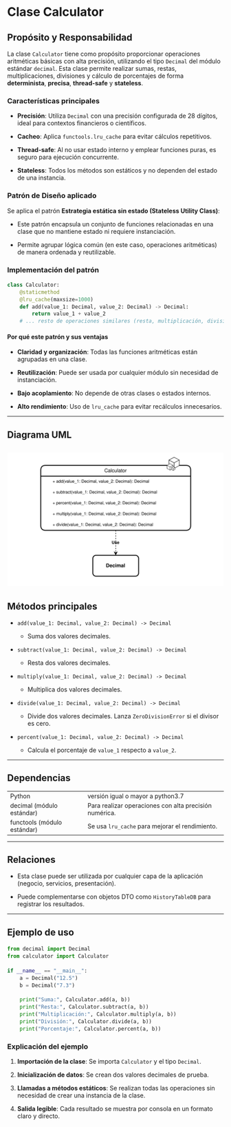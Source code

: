 # Clase **Calculator**

## Propósito y Responsabilidad

La clase `Calculator` tiene como propósito proporcionar operaciones aritméticas básicas con alta precisión, utilizando el tipo `Decimal` del módulo estándar `decimal`. Esta clase permite realizar sumas, restas, multiplicaciones, divisiones y cálculo de porcentajes de forma **determinista**, **precisa**, **thread-safe** y **stateless**.

### Características principales

- **Precisión**: Utiliza `Decimal` con una precisión configurada de 28 dígitos, ideal para contextos financieros o científicos.
    
- **Cacheo**: Aplica `functools.lru_cache` para evitar cálculos repetitivos.
    
- **Thread-safe**: Al no usar estado interno y emplear funciones puras, es seguro para ejecución concurrente.
    
- **Stateless**: Todos los métodos son estáticos y no dependen del estado de una instancia.
    

### Patrón de Diseño aplicado

Se aplica el patrón **Estrategia estática sin estado (Stateless Utility Class)**:

- Este patrón encapsula un conjunto de funciones relacionadas en una clase que no mantiene estado ni requiere instanciación.
    
- Permite agrupar lógica común (en este caso, operaciones aritméticas) de manera ordenada y reutilizable.
    

### Implementación del patrón

```python
class Calculator:
    @staticmethod
    @lru_cache(maxsize=1000)
    def add(value_1: Decimal, value_2: Decimal) -> Decimal:
        return value_1 + value_2
    # ... resto de operaciones similares (resta, multiplicación, división, porcentaje)
```

#### Por qué este patrón y sus ventajas

- **Claridad y organización**: Todas las funciones aritméticas están agrupadas en una clase.
    
- **Reutilización**: Puede ser usada por cualquier módulo sin necesidad de instanciación.
    
- **Bajo acoplamiento**: No depende de otras clases o estados internos.
    
- **Alto rendimiento**: Uso de `lru_cache` para evitar recálculos innecesarios.
    

---

## Diagrama UML

![Calculator UML - Diagrama de clase](./clases_uml/uml_calculator.svg)
---

## Métodos principales

- `add(value_1: Decimal, value_2: Decimal) -> Decimal`
    
    - Suma dos valores decimales.
        
- `subtract(value_1: Decimal, value_2: Decimal) -> Decimal`
    
    - Resta dos valores decimales.
        
- `multiply(value_1: Decimal, value_2: Decimal) -> Decimal`
    
    - Multiplica dos valores decimales.
        
- `divide(value_1: Decimal, value_2: Decimal) -> Decimal`
    
    - Divide dos valores decimales. Lanza `ZeroDivisionError` si el divisor es cero.
        
- `percent(value_1: Decimal, value_2: Decimal) -> Decimal`
    
    - Calcula el porcentaje de `value_1` respecto a `value_2`.
        

---
## Dependencias

|                             |                                                        |
| --------------------------- | ------------------------------------------------------ |
| Python                      | versión igual o mayor a python3.7                      |
| decimal (módulo estándar)   | Para realizar operaciones con alta precisión numérica. |
| functools (módulo estándar) | Se usa `lru_cache` para mejorar el rendimiento.        |

---
## Relaciones

- Esta clase puede ser utilizada por cualquier capa de la aplicación (negocio, servicios, presentación).
    
- Puede complementarse con objetos DTO como `HistoryTableDB` para registrar los resultados.
 
---
## Ejemplo de uso

```python
from decimal import Decimal
from calculator import Calculator

if __name__ == "__main__":
    a = Decimal("12.5")
    b = Decimal("7.3")

    print("Suma:", Calculator.add(a, b))
    print("Resta:", Calculator.subtract(a, b))
    print("Multiplicación:", Calculator.multiply(a, b))
    print("División:", Calculator.divide(a, b))
    print("Porcentaje:", Calculator.percent(a, b))
```

### Explicación del ejemplo

1. **Importación de la clase**: Se importa `Calculator` y el tipo `Decimal`.
    
2. **Inicialización de datos**: Se crean dos valores decimales de prueba.
    
3. **Llamadas a métodos estáticos**: Se realizan todas las operaciones sin necesidad de crear una instancia de la clase.
    
4. **Salida legible**: Cada resultado se muestra por consola en un formato claro y directo.

